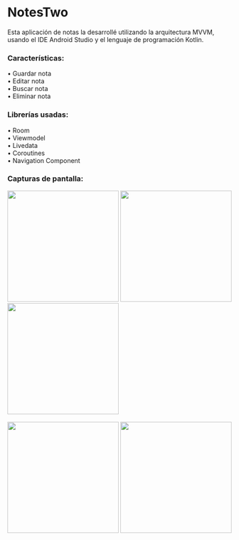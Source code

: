 # NotesTwo
Esta aplicación de notas la desarrollé utilizando la arquitectura MVVM, usando el IDE Android Studio y el lenguaje de programación Kotlin.

<h3>Características:</h3>
• Guardar nota
<br>
• Editar nota
<br>
• Buscar nota
<br>
• Eliminar nota

<h3>Librerías usadas:</h3>
• Room
<br>
• Viewmodel
<br>
• Livedata
<br>
• Coroutines
<br>
• Navigation Component

<h3>Capturas de pantalla:</h3>

<div class="row">
      	<img src="https://media-exp1.licdn.com/dms/image/C4E22AQGFigX0_F2Tgw/feedshare-shrink_1280/0/1634501632191?e=1637193600&v=beta&t=VeoURKaDI2zhzf8HOPFHfXyKVbGoyrthEAn5M5hyulg" width="250">
      	<img src="https://media-exp1.licdn.com/dms/image/C4E22AQFyofiiX95uVA/feedshare-shrink_1280/0/1634501632196?e=1637193600&v=beta&t=IQK32axbhpjZPfHQ1wr6sgT7XWWmb5oW0Upd967hQes" width="250">     
      	<img src="https://media-exp1.licdn.com/dms/image/C4E22AQHUinK5s0DdKQ/feedshare-shrink_1280/0/1634501632250?e=1637193600&v=beta&t=P9WTwU4X6TLdO6bQXLzTHWLT0nbeNUiaX_IEKvic61c" width="250">     
</div>

<br>

<div class="row">
      	<img src="https://media-exp1.licdn.com/dms/image/C4E22AQGxArx19iAOWQ/feedshare-shrink_1280/0/1634501632150?e=1637193600&v=beta&t=qtJIWmA9mjXENbGt2G4GXyjue_jnFvD8LSag-m9nfiY" width="250">
      	<img src="https://media-exp1.licdn.com/dms/image/C4E22AQGtR_eo2XbLXg/feedshare-shrink_1280/0/1634501632197?e=1637193600&v=beta&t=JyVdSRJgmvMpjnJXtTN5rT08uOOiFTVXZPaerE6d5Nc" width="250">	    
</div>
